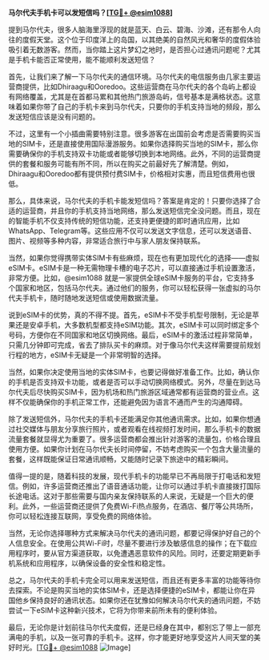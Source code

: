 **马尔代夫手机卡可以发短信吗？[[TG💪+ @esim1088](https://t.me/s/esim1088)]**

提到马尔代夫，很多人脑海里浮现的就是蓝天、白云、碧海、沙滩，还有那令人向往的度假天堂。这个位于印度洋上的岛国，以其绝美的自然风光和奢华的度假体验吸引着无数游客。然而，当你踏上这片梦幻之地时，是否担心过通讯问题呢？尤其是手机卡能否正常使用，能不能顺利发送短信？

首先，让我们来了解一下马尔代夫的通信环境。马尔代夫的电信服务由几家主要运营商提供，比如Dhiraagu和Ooredoo。这些运营商在马尔代夫的各个岛屿上都设有网络覆盖，尤其是在首都马累和其他热门旅游岛屿，信号基本是满格状态。这意味着如果你带了自己的手机卡来到马尔代夫，只要你的手机支持当地的频段，那么发送短信应该是没有问题的。

不过，这里有一个小插曲需要特别注意。很多游客在出国前会考虑是否需要购买当地的SIM卡，还是直接使用国际漫游服务。如果你选择购买当地的SIM卡，那么你需要确保你的手机支持双卡功能或者能够切换到本地网络。此外，不同的运营商提供的套餐和服务可能有所不同，所以在购买之前最好先了解清楚。例如，Dhiraagu和Ooredoo都有提供预付费SIM卡，价格相对实惠，而且短信费用也很低。

那么，具体来说，马尔代夫的手机卡能发短信吗？答案是肯定的！只要你选择了合适的运营商，并且你的手机支持当地网络，那么发送短信完全没问题。而且，现在的智能手机不仅支持传统的短信功能，还支持更便捷的即时通讯应用，比如WhatsApp、Telegram等。这些应用不仅可以发送文字信息，还可以发送语音、图片、视频等多种内容，非常适合旅行中与家人朋友保持联系。

当然，如果你觉得携带实体SIM卡有些麻烦，现在也有更加现代化的选择——虚拟eSIM卡。eSIM卡是一种无需物理卡槽的电子芯片，可以直接通过手机设置激活，非常方便。比如，@esim1088 就是一家提供全球eSIM卡服务的平台，它支持多个国家和地区，包括马尔代夫。通过他们的服务，你可以轻松获得一张虚拟的马尔代夫手机卡，随时随地发送短信或使用数据流量。

说到eSIM卡的优势，真的不得不提。首先，eSIM卡不受手机型号限制，无论是苹果还是安卓手机，大多数机型都支持eSIM功能。其次，eSIM卡可以同时绑定多个号码，方便你在不同国家和地区切换网络。最后，eSIM卡的激活过程非常简单，只需几分钟即可完成，省去了排队买卡的麻烦。对于像马尔代夫这样需要提前规划行程的地方，eSIM卡无疑是一个非常明智的选择。

当然，如果你决定使用当地的实体SIM卡，也要记得做好准备工作。比如，确认你的手机是否支持双卡功能，或者是否可以手动切换网络模式。另外，尽量在到达马尔代夫后尽快购买SIM卡，因为机场和热门旅游区域通常都有运营商的营业点。这样不仅能确保你的手机正常工作，还能避免因为语言不通而产生的沟通障碍。

除了发送短信外，马尔代夫的手机卡还能满足你其他通讯需求。比如，如果你想通过社交媒体与朋友分享旅行照片，或者观看在线视频打发时间，那么手机卡的数据流量套餐就显得尤为重要了。很多运营商都会推出针对游客的流量包，价格合理且使用方便。如果你计划在马尔代夫长时间停留，不妨考虑购买一个包含大量流量的套餐，这样既能保证日常通讯顺畅，又能随时记录下旅途中的精彩瞬间。

值得一提的是，随着科技的发展，现代手机卡的功能早已不再局限于打电话和发短信。例如，许多运营商还推出了语音通话功能，让你可以通过手机卡直接拨打国际长途电话。这对于那些需要与国内亲友保持联系的人来说，无疑是一个巨大的便利。此外，一些运营商还提供了免费Wi-Fi热点服务，在酒店、餐厅等公共场所，你可以轻松连接互联网，享受免费的网络体验。

当然，无论你选择哪种方式来解决马尔代夫的通讯问题，都要记得保护好自己的个人信息安全。在使用公共Wi-Fi时，尽量不要进行涉及敏感信息的操作；在下载应用程序时，要从官方渠道获取，以免遭遇恶意软件的风险。同时，还要定期更新手机系统和应用程序，以确保设备的安全性和稳定性。

总之，马尔代夫的手机卡完全可以用来发送短信，而且还有更多丰富的功能等待你去探索。不论是购买当地的实体SIM卡，还是选择便捷的eSIM卡，都能让你在异国他乡保持良好的通讯状态。如果你还在犹豫如何解决马尔代夫的通讯问题，不妨尝试一下eSIM卡这种新兴技术，它将为你带来前所未有的便利体验。

最后，无论你是计划前往马尔代夫度假，还是已经身在其中，都别忘了带上一部充满电的手机，以及一张可靠的手机卡。这样，你才能更好地享受这片人间天堂的美好时光。[[TG💪+ @esim1088](https://t.me/s/esim1088) ![Image](https://i.postimg.cc/4NQfJmqS/Snipaste-2025-05-13-00-14-12.png)]